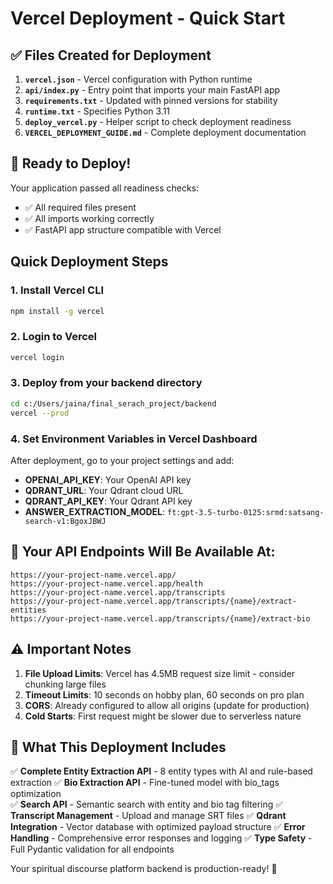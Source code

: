 # Vercel Deployment - Quick Start

## ✅ Files Created for Deployment

1. **`vercel.json`** - Vercel configuration with Python runtime
2. **`api/index.py`** - Entry point that imports your main FastAPI app
3. **`requirements.txt`** - Updated with pinned versions for stability
4. **`runtime.txt`** - Specifies Python 3.11
5. **`deploy_vercel.py`** - Helper script to check deployment readiness
6. **`VERCEL_DEPLOYMENT_GUIDE.md`** - Complete deployment documentation

## 🚀 Ready to Deploy!

Your application passed all readiness checks:
- ✅ All required files present
- ✅ All imports working correctly
- ✅ FastAPI app structure compatible with Vercel

## Quick Deployment Steps

### 1. Install Vercel CLI
```bash
npm install -g vercel
```

### 2. Login to Vercel
```bash
vercel login
```

### 3. Deploy from your backend directory
```bash
cd c:/Users/jaina/final_serach_project/backend
vercel --prod
```

### 4. Set Environment Variables in Vercel Dashboard
After deployment, go to your project settings and add:
- **OPENAI_API_KEY**: Your OpenAI API key
- **QDRANT_URL**: Your Qdrant cloud URL
- **QDRANT_API_KEY**: Your Qdrant API key  
- **ANSWER_EXTRACTION_MODEL**: `ft:gpt-3.5-turbo-0125:srmd:satsang-search-v1:BgoxJBWJ`

## 🔗 Your API Endpoints Will Be Available At:
```
https://your-project-name.vercel.app/
https://your-project-name.vercel.app/health
https://your-project-name.vercel.app/transcripts
https://your-project-name.vercel.app/transcripts/{name}/extract-entities
https://your-project-name.vercel.app/transcripts/{name}/extract-bio
```

## ⚠️ Important Notes

1. **File Upload Limits**: Vercel has 4.5MB request size limit - consider chunking large files
2. **Timeout Limits**: 10 seconds on hobby plan, 60 seconds on pro plan
3. **CORS**: Already configured to allow all origins (update for production)
4. **Cold Starts**: First request might be slower due to serverless nature

## 🎯 What This Deployment Includes

✅ **Complete Entity Extraction API** - 8 entity types with AI and rule-based extraction
✅ **Bio Extraction API** - Fine-tuned model with bio_tags optimization  
✅ **Search API** - Semantic search with entity and bio tag filtering
✅ **Transcript Management** - Upload and manage SRT files
✅ **Qdrant Integration** - Vector database with optimized payload structure
✅ **Error Handling** - Comprehensive error responses and logging
✅ **Type Safety** - Full Pydantic validation for all endpoints

Your spiritual discourse platform backend is production-ready! 🙏
